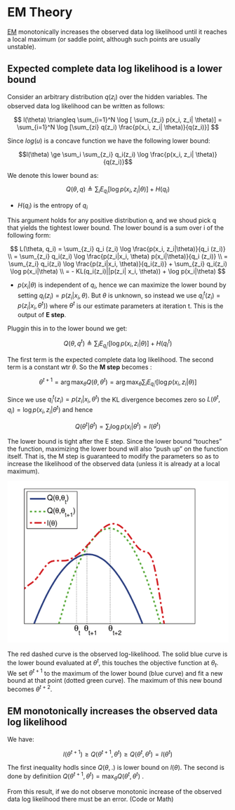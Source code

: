 # EM Theory

[EM](em_algorithm.md) monotonically increases the observed data log likelihood until it reaches a local maximum (or saddle point, although such points are usually unstable).

## Expected complete data log likelihood is a lower bound

Consider an arbitrary distribution $q(z_i)$ over the hidden variables. The observed data log likelihood can be written as follows:

$$ l(\theta) \triangleq \sum_{i=1}^N \log [ \sum_{z_i} p(x_i, z_i| \theta)] = \sum_{i=1}^N \log [\sum_{zi} q(z_i) \frac{p(x_i, z_i| \theta)}{q(z_i)}] $$

Since $log(u)$ is a concave function we have the following lower bound:

$$l(\theta) \ge \sum_i \sum_{z_i} q_i(z_i) \log \frac{p(x_i, z_i| \theta)}{q(z_i)}$$

We denote this lower bound as:

$$Q(\theta,q) \triangleq \sum_i E_{q_i} [\log p(x_i, z_i|\theta )] + H(q_I) $$

* $H(q_i)$ is the entropy of $q_i$

This argument holds for any positive distribution q, and we shoud pick q that yields the tightest lower bound. The lower bound is a sum over i of the following form:

$$
L(\theta, q_i) = \sum_{z_i} q_i (z_i) \log \frac{p(x_i, z_i|\theta)}{q_i (z_i)} \\ 
= \sum_{z_i} q_i(z_i) \log \frac{p(z_i|x_i, \theta) p(x_i|\theta)}{q_i (z_i)} \\ 
= \sum_{z_i} q_i(z_i) \log \frac{p(z_i|x_i, \theta)}{q_i(z_i)} + \sum_{z_i} q_i(z_i) \log p(x_i|\theta) \\ 
= - KL(q_i(z_i)||p(z_i| x_i, \theta)) + \log p(x_i|\theta)
$$

* $p(x_i|\theta)$ is independent of $q_i$, hence we can maximize the lower bound by setting $q_i(z_i) = p(z_i| x_i, \theta)$. But $\theta$ is unknown, so instead we use $q_i^t(z_i) = p(z_i|x_i, \theta^t))$ where $\theta^t$ is our estimate parameters at iteration t. This is the output of **E step**.

Pluggin this in to the lower bound we get:

$$Q(\theta,q^t) \triangleq \sum_i E_{q_i^t} [\log p(x_i, z_i|\theta )] + H(q_I^t) $$

The first term is the expected complete data log likelihood. The second term is a constant wtr $\theta$. So the **M step** becomes :

$$\theta^{t+1} = \arg \max_{\theta} Q(\theta, \theta^t)  = \arg \max_{\theta} \sum_i E_{q_i^t} [ \log p(x_i, z_i | \theta)]$$

Since we use $q_i^t(z_i) = p(z_i| x_i , \theta^t)$ the KL divergence becomes zero so $L(\theta^t, q_i) = \log p(x_i, z_i|\theta^t)$ and hence

$$Q(\theta^t| \theta^t) = \sum_i \log p (x_i|\theta^t) = l(\theta^t)$$


The lower bound is tight after the E step. Since the lower bound “touches” the function, maximizing the lower bound will also “push up” on the function itself. That is, the M step is guaranteed to modify the parameters so as to increase the likelihood of the observed data (unless it is already at a local maximum).

![](../.images/machine_learning/em_theory.png)

The red dashed curve is the observed log-likelihood. The solid blue curve is the lower bound evaluated at $\theta^t$, this touches the objective function at $\theta_t$. We set $\theta^{t+1}$ to the maximum of the lower bound (blue curve) and fit a new bound at that point (dotted green curve). The maximum of this new bound becomes $\theta^{t+2}$.

## EM monotonically increases the observed data log likelihood
We have:

$$
l(\theta^{t+1}) \ge Q(\theta^{t+1}, \theta^t) \ge Q(\theta^t, \theta^t) = l(\theta^t)
$$

The first inequality hodls since $Q(\theta, .)$ is lower bound on $l(\theta)$. The second is done by definitiion $Q(\theta^{t+1}, \theta^t) = \max_{\theta} Q(\theta^t, \theta^t)$ .

From this result, if we do not observe monotonic increase of the observed data log likelihood there must be an error. (Code or Math)